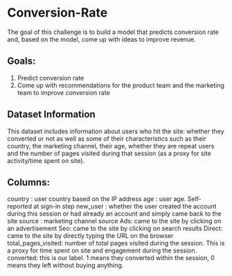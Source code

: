 # Conversion-Rate
The goal of this challenge is to build a model that predicts conversion rate and, based on the model, come up with ideas to improve revenue.

## Goals:
1. Predict conversion rate
2. Come up with recommendations for the product team and the marketing team to improve conversion rate

## Dataset Information
This dataset includes information about users who hit the site: 
whether they converted or not as well as some of their characteristics such as their country, the marketing channel, their age, whether they are
repeat users and the number of pages visited during that session (as a proxy for site activity/time spent on site).

## Columns:
country : user country based on the IP address
age : user age. Self-reported at sign-in step
new_user : whether the user created the account during this session or had already an
account and simply came back to the site
source : marketing channel source
Ads: came to the site by clicking on an advertisement
Seo: came to the site by clicking on search results
Direct: came to the site by directly typing the URL on the browser
total_pages_visited: number of total pages visited during the session. This is a proxy for
time spent on site and engagement during the session.
converted: this is our label. 1 means they converted within the session, 0 means they left
without buying anything.

